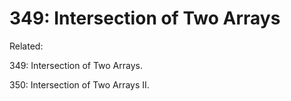 # 349: Intersection of Two Arrays

Related:

349: Intersection of Two Arrays.

350: Intersection of Two Arrays II.